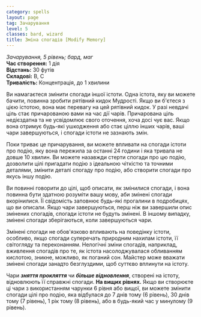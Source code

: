 ```yaml
---
category: spells
layout: page
tag: Зачарування
level: 5
classes: bard, wizard
title: Зміна спогадів [Modify Memory]
---
```


_Зачарування, 5 рівень; бард, маг_    
**Час створення:** 1 дія    
**Відстань:** 30 футів    
**Складові:** В, С    
**Тривалість:** Концентрація, до 1 хвилини    

Ви намагаєтеся змінити спогади іншої істоти. Одна істота, яку ви можете бачити, повинна зробити рятівний кидок Мудрості. Якщо ви б'єтеся з цією істотою, вона має перевагу на цей рятівний кидок. У разі невдачі ціль стає причарованою вами на час дії чарів. Причарована ціль недієздатна та не усвідомлює свого оточення, хоча досі чує вас. Якщо вона отримує будь-які ушкодження або стає ціллю інших чарів, ваші чари завершуються, і спогади істоти не зазнають змін.    

Поки триває це причарування, ви можете впливати на спогади істоти про подію, яку вона пережила за останні 24 години і яка тривала не довше 10 хвилин. Ви можете назавжди стерти спогади про цю подію, дозволити цілі пригадати подію з ідеальною чіткістю та точними деталями, змінити деталі спогаду про подію, або створити спогади про якусь іншу подію.    

Ви повинні говорити до цілі, щоб описати, як змінилися спогади, і вона повинна бути здатною розуміти вашу мову, аби змінені спогади вкорінилися. Її свідомість заповнює будь-які прогалини в подробицях, що ви описали. Якщо чари завершуються, перш ніж ви завершили опис змінених спогадів, спогади істоти не будуть змінені. В іншому випадку, змінені спогади зберігаються, коли завершуються чари.    

Змінені спогади не обов'язково впливають на поведінку істоти, особливо, якщо спогади суперечать природним нахилам істоти, її світогляду та переконанням. Нелогічні зміни спогадів, наприклад, вживлення спогадів про те, як істота насолоджувалася обливанням кислотою, зникне, можливо, як поганий сон. Майстер може вважати змінені спогади занадто безглуздими, щоб суттєво вплинути на істоту.    

Чари **_зняття прокляття_** чи **_більше відновлення_**, створені на істоту, відновлюють її справжні спогади. **На вищих рівнях.** Якщо ви створюєте ці чари з використанням чарунки 6 рівня або вищої, ви можете змінити спогади цілі про подію, яка відбулася до 7 днів тому (6 рівень), 30 днів тому (7 рівень), 1 рік тому (8 рівень), або в будь-який час у минулому (9 рівень). 
